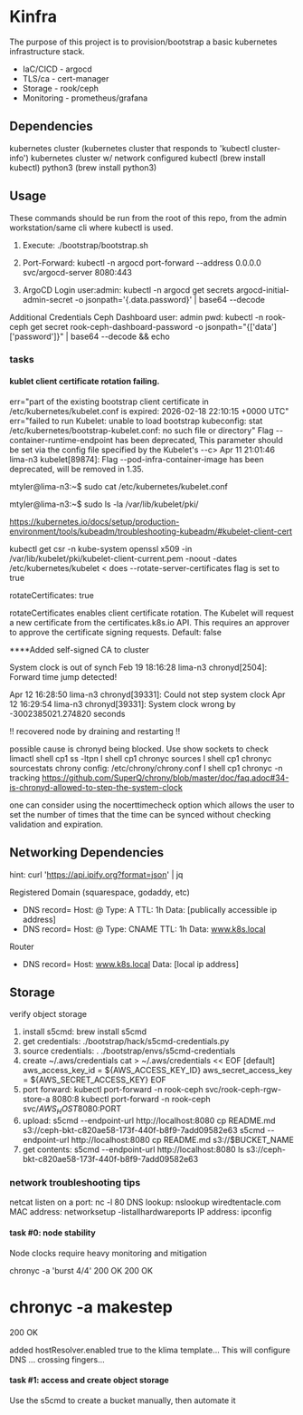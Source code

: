 # Kinfra

The purpose of this project is to provision/bootstrap a basic kubernetes infrastructure stack. 
- IaC/CICD - argocd
- TLS/ca - cert-manager
- Storage - rook/ceph
- Monitoring - prometheus/grafana


## Dependencies

kubernetes cluster  (kubernetes cluster that responds to 'kubectl cluster-info')
kubernetes cluster w/ network configured
kubectl             (brew install kubectl)
python3             (brew install python3)


## Usage

These commands should be run from the root of this repo, from the admin workstation/same cli where kubectl is used.
1. Execute: ./bootstrap/bootstrap.sh 

2. Port-Forward: kubectl -n argocd port-forward --address 0.0.0.0 svc/argocd-server 8080:443

3. ArgoCD Login user:admin: kubectl -n argocd get secrets argocd-initial-admin-secret -o jsonpath='{.data.password}' | base64 --decode

Additional Credentials
Ceph Dashboard
user: admin
pwd: kubectl -n rook-ceph get secret rook-ceph-dashboard-password -o jsonpath="{['data']['password']}" | base64 --decode && echo

### tasks

#### kublet client certificate rotation failing.
err="part of the existing bootstrap client certificate in /etc/kubernetes/kubelet.conf is expired: 2026-02-18 22:10:15 +0000 UTC" 
err="failed to run Kubelet: unable to load bootstrap kubeconfig: stat /etc/kubernetes/bootstrap-kubelet.conf: no such file or directory"
Flag --container-runtime-endpoint has been deprecated, This parameter should be set via the config file specified by the Kubelet's --c>
Apr 11 21:01:46 lima-n3 kubelet[89874]: Flag --pod-infra-container-image has been deprecated, will be removed in 1.35.

mtyler@lima-n3:~$ sudo cat /etc/kubernetes/kubelet.conf

mtyler@lima-n3:~$ sudo ls -la /var/lib/kubelet/pki/

https://kubernetes.io/docs/setup/production-environment/tools/kubeadm/troubleshooting-kubeadm/#kubelet-client-cert

kubectl get csr -n kube-system
openssl x509 -in /var/lib/kubelet/pki/kubelet-client-current.pem -noout -dates
/etc/kubernetes/kubelet < does --rotate-server-certificates flag is set to true

rotateCertificates: true

rotateCertificates enables client certificate rotation. The Kubelet will request a new certificate from the certificates.k8s.io API. This requires an approver to approve the certificate signing requests. Default: false

****Added self-signed CA to cluster

System clock is out of synch
Feb 19 18:16:28 lima-n3 chronyd[2504]: Forward time jump detected!

Apr 12 16:28:50 lima-n3 chronyd[39331]: Could not step system clock
Apr 12 16:29:54 lima-n3 chronyd[39331]: System clock wrong by -3002385021.274820 seconds

!! recovered node by draining and restarting !!

possible cause is chronyd being blocked. Use show sockets to check 
limactl shell cp1 ss -ltpn
l shell cp1 chronyc sources
l shell cp1 chronyc sourcestats
chrony config: /etc/chrony/chrony.conf
l shell cp1 chronyc -n tracking
https://github.com/SuperQ/chrony/blob/master/doc/faq.adoc#34-is-chronyd-allowed-to-step-the-system-clock

one can consider using the nocerttimecheck option which allows the user to set the number of times that the time can be synced without checking validation and expiration.


## Networking Dependencies

hint: curl 'https://api.ipify.org?format=json' | jq

Registered Domain (squarespace, godaddy, etc)
- DNS record= Host: @ Type: A TTL: 1h Data: [publically accessible ip address]
- DNS record= Host: @ Type: CNAME TTL: 1h Data: www.k8s.local

Router
- DNS record= Host: www.k8s.local Data: [local ip address]

## Storage

verify object storage
1. install s5cmd: brew install s5cmd
2. get credentials: ./bootstrap/hack/s5cmd-credentials.py
3. source credentials: . ./bootstrap/envs/s5cmd-credentials
2. create ~/.aws/credentials
cat > ~/.aws/credentials << EOF
[default]
aws_access_key_id = ${AWS_ACCESS_KEY_ID}
aws_secret_access_key = ${AWS_SECRET_ACCESS_KEY}
EOF
4. port forward: kubectl port-forward -n rook-ceph svc/rook-ceph-rgw-store-a 8080:8
kubectl port-forward -n rook-ceph svc/$AWS_HOST 8080:$PORT
5. upload: s5cmd --endpoint-url http://localhost:8080 cp README.md s3://ceph-bkt-c820ae58-173f-440f-b8f9-7add09582e63
s5cmd --endpoint-url http://localhost:8080 cp README.md s3://$BUCKET_NAME
6. get contents:  s5cmd --endpoint-url http://localhost:8080 ls s3://ceph-bkt-c820ae58-173f-440f-b8f9-7add09582e63

### network troubleshooting tips

netcat listen on a port: nc -l 80
DNS lookup: nslookup wiredtentacle.com
MAC address: networksetup -listallhardwareports
IP address: ipconfig

#### task #0: node stability
Node clocks require heavy monitoring and mitigation


chronyc -a 'burst 4/4'
200 OK
200 OK
# chronyc -a makestep
200 OK

added hostResolver.enabled true to the klima template...  This will configure DNS
... crossing fingers...



#### task #1: access and create object storage
Use the s5cmd to create a bucket manually, then automate it